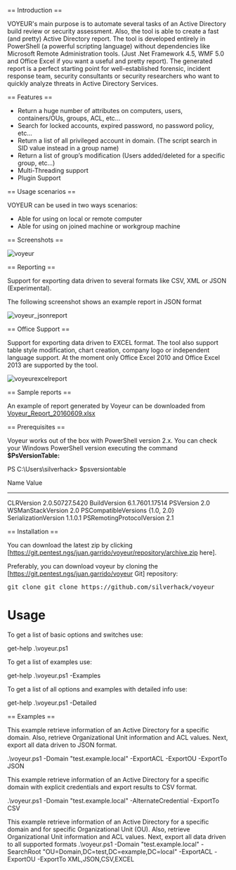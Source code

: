 
== Introduction ==

VOYEUR's main purpose is to automate several tasks of an Active Directory build review or security assessment. Also, the tool is able to create a fast (and pretty) Active Directory report. The tool is developed entirely in PowerShell (a powerful scripting language) without dependencies like Microsoft Remote Administration tools. (Just .Net Framework 4.5, WMF 5.0 and Office Excel if you want a useful and pretty report). The generated report is a perfect starting point for well-established forensic, incident response team, security consultants or security researchers who want to quickly analyze threats in Active Directory Services.

== Features ==

* Return a huge number of attributes on computers, users, containers/OUs, groups, ACL, etc...
* Search for locked accounts, expired password, no password policy, etc...
* Return a list of all privileged account in domain. (The script search in SID value instead in a group name)
* Return a list of group’s modification (Users added/deleted for a specific group, etc...)
* Multi-Threading support
* Plugin Support

== Usage scenarios ==

VOYEUR can be used in two ways scenarios:

* Able for using on local or remote computer
* Able for using on joined machine or workgroup machine

== Screenshots ==

![voyeur](https://cloud.githubusercontent.com/assets/5271640/17643817/19b20958-6143-11e6-8e3a-41a4bec132df.png|border|1024px)

== Reporting ==

Support for exporting data driven to several formats like CSV, XML or JSON (Experimental).

The following screenshot shows an example report in JSON format

![voyeur_jsonreport](https://cloud.githubusercontent.com/assets/5271640/17643845/d5a545da-6143-11e6-8769-32008d19f638.PNG|border|1024px)

== Office Support ==

Support for exporting data driven to EXCEL format. The tool also support table style modification, chart creation, company logo or independent language support. At the moment only Office Excel 2010 and Office Excel 2013 are supported by the tool.

![voyeurexcelreport](https://cloud.githubusercontent.com/assets/5271640/17643864/55bfa3dc-6144-11e6-8266-29487b4f167f.PNG|border|1024px)

== Sample reports ==

An example of report generated by Voyeur can be downloaded from [Voyeur_Report_20160609.xlsx](https://github.com/silverhack/voyeur/files/416616/Voyeur_Report_20160609.xlsx)

== Prerequisites ==

Voyeur works out of the box with PowerShell version 2.x. You can check your Windows PowerShell version executing the command <b>$PsVersionTable:</b>

<syntaxhighlight lang="powershell">
PS C:\Users\silverhack> $psversiontable

Name                           Value
----                           -----
CLRVersion                     2.0.50727.5420
BuildVersion                   6.1.7601.17514
PSVersion                      2.0
WSManStackVersion              2.0
PSCompatibleVersions           {1.0, 2.0}
SerializationVersion           1.1.0.1
PSRemotingProtocolVersion      2.1
</syntaxhighlight>

== Installation ==

You can download the latest zip by clicking [https://git.pentest.ngs/juan.garrido/voyeur/repository/archive.zip here].

Preferably, you can download voyeur by cloning the [https://git.pentest.ngs/juan.garrido/voyeur Git] repository:

<pre>
git clone git clone https://github.com/silverhack/voyeur
</pre>

<h1>Usage</h1>

To get a list of basic options and switches use:

<syntaxhighlight lang="powershell">
get-help .\voyeur.ps1
</syntaxhighlight>

To get a list of examples use:

<syntaxhighlight lang="powershell">
get-help .\voyeur.ps1 -Examples
</syntaxhighlight>

To get a list of all options and examples with detailed info use:

<syntaxhighlight lang="powershell">
get-help .\voyeur.ps1 -Detailed
</syntaxhighlight>

== Examples ==

This example retrieve information of an Active Directory for a specific domain. Also, retrieve Organizational Unit
information and ACL values. Next, export all data driven to JSON format.

<syntaxhighlight lang="powershell">
.\voyeur.ps1 -Domain "test.example.local" -ExportACL -ExportOU -ExportTo JSON
</syntaxhighlight>

This example retrieve information of an Active Directory for a specific domain with explicit credentials and
export results to CSV format.

<syntaxhighlight lang="powershell">
.\voyeur.ps1 -Domain "test.example.local" -AlternateCredential -ExportTo CSV
</syntaxhighlight>

This example retrieve information of an Active Directory for a specific domain and for specific Organizational
Unit (OU). Also, retrieve Organizational Unit information and ACL values. Next, export all data driven to all supported formats
<syntaxhighlight lang="powershell">
.\voyeur.ps1 -Domain "test.example.local" -SearchRoot "OU=Domain,DC=test,DC=example,DC=local" -ExportACL -ExportOU -ExportTo XML,JSON,CSV,EXCEL
</syntaxhighlight>
